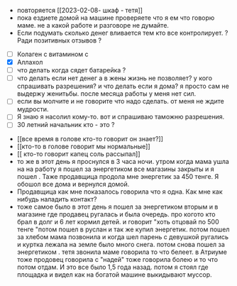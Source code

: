 - повторяется [[2023-02-08- шкаф - тетя]]
- пока ездиете домой на машине проверяете что я ем что говорю маме. не а какой работе и разговоре не думайте.
- Если подумать сколько денег вливается тем кто все  контролирует. ? Ради позитивных отзывов ?
- [ ] Колаген с витамином с
- [x] Аллахол
- [ ] что делать когда сядет батарейка ?
- [ ] что делать если нет денег а в жены жизнь не позволяет? у кого спрашивать разрешения? и что делать если я дома? я просто сам не выдержу женитьбы. после месяца работы у меня нет сил.
- [ ] если вы молчите и не говорите что надо сделать. от меня не ждите мудрости.
- [ ] Я знаю я насолил кому-то. вот и спрашиваю таможню разрешения.
- [ ] 30 летний начальник кто - это ?
- [[все время в голове кто-то говорит он знает?]]
 - [[кто-то в голове говорит мы нормальные]]
 - [[ кто-то говорит капец соль рассыпал]]
- то же в этот день я проснулся в 3 часа ночи. утром когда мама ушла на на работу я пошел за энергетиком все магазины закрыты и я пошел  . Таже продавщица продола мне энергетик за 450 тенге. Я обошол все дома и вернулся домой.
- Продавщица как мне показалось говорила что я одна. Как мне как нибудь наладить контакт?
- тоже самое было в этот день я пошел за энергетиком вторым и в магазине где продавец ругалась и была очередь. про когото кто брал в долг и 6 лет кормил детей. и говорит "хоть отцовай по 500 тенге "потом пошел в руслан и так же купил энергетик. потом пошел за хлебом мама позвонила и когда шел парень с девушкой ругались и куртка лежала на земле было много снега. потом снова пошел за энергетиком . тетя звонила маме говорила то что белеет. в Атриуме тоже продовец говорила с "надей" тоже говорила болею и то что потом отдам. И это все было 1,5 года назад. потом я стоял где площадка и видел как на богатой машине выкидывают муссор.